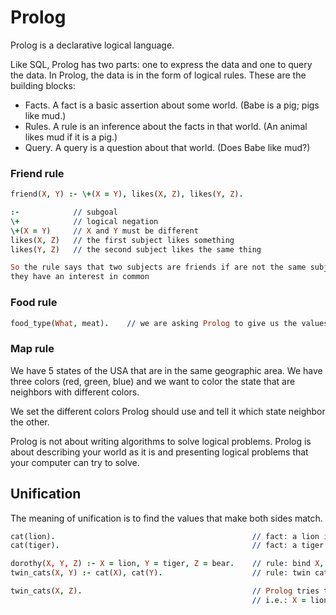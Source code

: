 # Prolog
Prolog is a declarative logical language.

Like SQL, Prolog has two parts: one to express the data and one to query the data.
In Prolog, the data is in the form of logical rules.
These are the building blocks:
- Facts. A fact is a basic assertion about some world. (Babe is a pig; pigs like mud.)
- Rules. A rule is an inference about the facts in that world. (An animal likes mud if it is a pig.)
- Query. A query is a question about that world. (Does Babe like mud?)

### Friend rule
```prolog
friend(X, Y) :- \+(X = Y), likes(X, Z), likes(Y, Z).

:-            // subgoal
\+            // logical negation
\+(X = Y)     // X and Y must be different
likes(X, Z)   // the first subject likes something
likes(Y, Z)   // the second subject likes the same thing

So the rule says that two subjects are friends if are not the same subject and
they have an interest in common
```

### Food rule
```prolog
food_type(What, meat).    // we are asking Prolog to give us the values that satisfy the assertion
```

### Map rule
We have 5 states of the USA that are in the same geographic area.
We have three colors (red, green, blue) and we want to color the state that are neighbors with different colors.

We set the different colors Prolog should use and tell it which state neighbor the other.

Prolog is not about writing algorithms to solve logical problems.
Prolog is about describing your world as it is and presenting logical problems that your computer can try to solve.

## Unification
The meaning of unification is to find the values that make both sides match.

```prolog
cat(lion).                                            // fact: a lion is a cat
cat(tiger).                                           // fact: a tiger is a cat

dorothy(X, Y, Z) :- X = lion, Y = tiger, Z = bear.    // rule: bind X, Y, Z to lion, tiger and bear respectively
twin_cats(X, Y) :- cat(X), cat(Y).                    // rule: twin cats are both cats

twin_cats(X, Z).                                      // Prolog tries to match the value that make the rule true
                                                      // i.e.: X = lion, Y = lion; X = lion, Z = tiger
```
